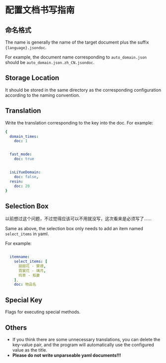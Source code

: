 # 配置文档书写指南

## 命名格式

The name is generally the name of the target document plus the suffix `{language}.jsondoc`.

For example, the document name corresponding to `auto_domain.json` should be `auto_domain.json.zh_CN.jsondoc`.

## Storage Location

It should be stored in the same directory as the corresponding configuration according to the naming convention.

## Translation

Write the translation corresponding to the key into the doc. For example:

```yaml
{
  domain_times: 
    doc: 1


  fast_mode:
    doc: true


  isLiYueDomain: 
    doc: false,
  resin: 
    doc: 20
}
```

## Selection Box

以前想过这个问题，不过觉得应该可以不用就没写，这次看来是必须写了……

Same as above, the selection box only needs to add an item named `select_items` in yaml.

For example:

```yaml

  itemname: 
    select_items: [
      甜甜花 - 蒙德,
      霓裳花 - 璃月,
      鸣草 - 稻妻
    ],
    doc: 物品名

```

## Special Key

Flags for executing special methods.

## Others

- If you think there are some unnecessary translations, you can delete the key-value pair, and the program will automatically use the configured value as the title.
- **Please do not write unparseable yaml documents!!!**
